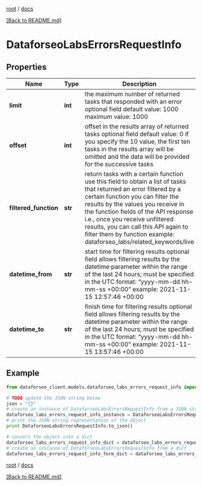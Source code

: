 [root](./../ "root") / [docs](./ "docs")

[[Back to README.md]](./../README.md "[Back to README.md]")

# DataforseoLabsErrorsRequestInfo

## Properties

Name | Type | Description | Notes
------------ | ------------- | ------------- | -------------
**limit** | **int** | the maximum number of returned tasks that responded with an error optional field default value: 1000 maximum value: 1000 | [optional]
**offset** | **int** | offset in the results array of returned tasks optional field default value: 0 if you specify the 10 value, the first ten tasks in the results array will be omitted and the data will be provided for the successive tasks | [optional]
**filtered_function** | **str** | return tasks with a certain function use this field to obtain a list of tasks that returned an error filtered by a certain function you can filter the results by the values you receive in the function fields of the API response i.e., once you receive unfiltered results, you can call this API again to filter them by function example: dataforseo_labs/related_keywords/live | [optional]
**datetime_from** | **str** | start time for filtering results optional field allows filtering results by the datetime parameter within the range of the last 24 hours; must be specified in the UTC format: “yyyy-mm-dd hh-mm-ss +00:00” example: 2021-11-15 12:57:46 +00:00 | [optional]
**datetime_to** | **str** | finish time for filtering results optional field allows filtering results by the datetime parameter within the range of the last 24 hours; must be specified in the UTC format: “yyyy-mm-dd hh-mm-ss +00:00” example: 2021-11-15 13:57:46 +00:00 | [optional]

## Example

```python
from dataforseo_client.models.dataforseo_labs_errors_request_info import DataforseoLabsErrorsRequestInfo

# TODO update the JSON string below
json = "{}"
# create an instance of DataforseoLabsErrorsRequestInfo from a JSON string
dataforseo_labs_errors_request_info_instance = DataforseoLabsErrorsRequestInfo.from_json(json)
# print the JSON string representation of the object
print DataforseoLabsErrorsRequestInfo.to_json()

# convert the object into a dict
dataforseo_labs_errors_request_info_dict = dataforseo_labs_errors_request_info_instance.to_dict()
# create an instance of DataforseoLabsErrorsRequestInfo from a dict
dataforseo_labs_errors_request_info_form_dict = dataforseo_labs_errors_request_info.from_dict(dataforseo_labs_errors_request_info_dict)
```

  

[root](./../ "root") / [docs](./ "docs")

[[Back to README.md]](./../README.md "[Back to README.md]")